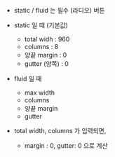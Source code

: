 
* static / fluid 는 필수 (라디오) 버튼

* static 일 때 (기본값)
    - total widh : 960
    - columns    : 8
    - 양끝 margin  : 0
    - gutter (양쪽) : 0

* fluid 일 때 
    - max width
    - columns
    - 양끝 margin
    - gutter 

* total width, columns 가 입력되면, 
  - margin : 0, gutter: 0 으로 계산


